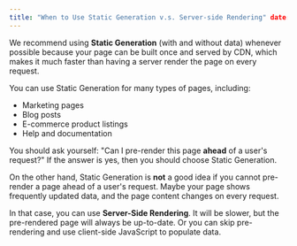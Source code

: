 ```yaml
---
title: "When to Use Static Generation v.s. Server-side Rendering" date: "2020-01-02"
---
```


We recommend using **Static Generation** (with and without data) whenever possible because
your page can be built once and served by CDN, which makes it much faster than having a
server render the page on every request.

You can use Static Generation for many types of pages, including:

- Marketing pages
- Blog posts
- E-commerce product listings
- Help and documentation

You should ask yourself: "Can I pre-render this page **ahead** of a user's request?" If
the answer is yes, then you should choose Static Generation.

On the other hand, Static Generation is **not** a good idea if you cannot pre-render a
page ahead of a user's request. Maybe your page shows frequently updated data, and the
page content changes on every request.

In that case, you can use **Server-Side Rendering**. It will be slower, but the
pre-rendered page will always be up-to-date. Or you can skip pre-rendering and use
client-side JavaScript to populate data.
